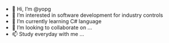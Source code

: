 - 👋 Hi, I’m @yopg
- 👀 I’m interested in software development for industry controls
- 🌱 I’m currently learning C# language
- 💞️ I’m looking to collaborate on ...
- 📫 Study everyday with me ...

<!---
yopg/yopg is a ✨ special ✨ repository because its `README.md` (this file) appears on your GitHub profile.
You can click the Preview link to take a look at your changes.
--->
